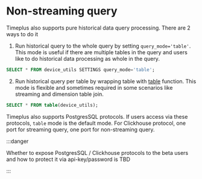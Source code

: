 # Non-streaming query

Timeplus also supports pure historical data query processing. There are 2 ways to do it

1. Run historical query to the whole query by setting `query_mode='table'`. This mode is useful if there are multiple tables in the query and users like to do historical data processing as whole in the query.

```sql
SELECT * FROM device_utils SETTINGS query_mode='table';
```



2. Run historical query per table by wrapping table with [table](functions#table) function. This mode is flexible and sometimes required in some scenarios like streaming and dimension table join. 

```sql
SELECT * FROM table(device_utils);
```

Timeplus also supports  PostgresSQL protocols. If users access via these protocols, `table` mode is the default mode. For Clickhouse protocol, one port for streaming query, one port for non-streaming query.

:::danger

Whether to expose PostgresSQL / Clickhouse protocols to the beta users and how to protect it via api-key/password is TBD

:::